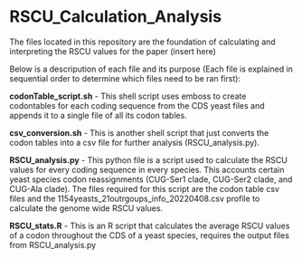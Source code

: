 # RSCU_Calculation_Analysis

The files located in this repository are the foundation of calculating and interpreting the RSCU values for the paper (insert here)

Below is a descripution of each file and its purpose (Each file is explained in sequential order to determine which files need to be ran first):

**codonTable_script.sh** - This shell script uses emboss to create codontables for each coding sequence from the CDS yeast files and appends it to a single file of all its codon tables.

**csv_conversion.sh** - This is another shell script that just converts the codon tables into a csv file for further analysis (RSCU_analysis.py).

**RSCU_analysis.py** - This python file is a script used to calculate the RSCU values for every coding sequence in every species. This accounts certain yeast species codon reassignments (CUG-Ser1 clade, CUG-Ser2 clade, and CUG-Ala clade). The files required for this script are the codon table csv files and the 1154yeasts_21outrgoups_info_20220408.csv profile to calculate the genome wide RSCU values.

**RSCU_stats.R** - This is an R script that calculates the average RSCU values of a codon throughout the CDS of a yeast species, requires the output files from RSCU_analysis.py


